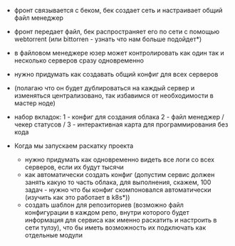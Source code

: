 - фронт связывается с беком, бек создает сеть и настраивает общий файл менеджер

- фронт передает файл, бек распространяет его по сети с помощью webtorrent (или bittorren - узнать что нам больше подойдет*)

- в файловом менеджере юзер может контролировать как один так и несколько серверов сразу одновременно

- нужно придумать как создавать общий конфиг для всех серверов
- (полагаю что он будет дублироваться на каждый сервер и изменяться централизовано, так избавимся от необходимости в мастер ноде)

- набор вкладок:
1 - конфиг для создания облака
2 - файл менеджер / чекер статусов /
3 - интерактивная карта для программирования без кода

- Когда мы запускаем раскатку проекта
  - нужно придумать как одновременно видеть все логи со всех серверов, если их будут тысячи
  - как автоматически создать конфиг (допустим сервис должен занять какую то часть облака, для выполнения, скажем,
     100 задач - нужно что бы конфиг скомпоновался автоматически (изучить как это работает в k8s*))
  - создать шаблон для репозиториев (возможно файл конфигурации в каждом репо, внутри которого будет информация для сервиса как именно раскатить и настроить в сети тулзу),
     что бы иметь возможность их подключать как отдельные модули
